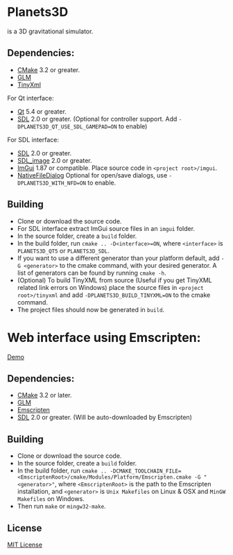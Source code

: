 Planets3D
=========
is a 3D gravitational simulator.

Dependencies:
-------------
* [CMake] 3.2 or greater.
* [GLM]
* [TinyXml]

For Qt interface:
* [Qt] 5.4 or greater.
* [SDL] 2.0 or greater. (Optional for controller support. Add `-DPLANETS3D_QT_USE_SDL_GAMEPAD=ON` to enable)

For SDL interface:
* [SDL] 2.0 or greater.
* [SDL_image] 2.0 or greater.
* [ImGui] 1.87 or compatible. Place source code in `<project root>/imgui`.
* [NativeFileDialog] Optional for open/save dialogs, use `-DPLANETS3D_WITH_NFD=ON` to enable.

Building
--------
* Clone or download the source code.
* For SDL interface extract ImGui source files in an `imgui` folder.
* In the source folder, create a `build` folder.
* In the build folder, run `cmake .. -D<interface>=ON`, where `<interface>` is `PLANETS3D_QT5` or `PLANETS3D_SDL`.
* If you want to use a different generator than your platform default, add `-G <generator>` to the cmake command, with your desired generator. A list of generators can be found by running `cmake -h`.
* (Optional) To build TinyXML from source (Useful if you get TinyXML related link errors on Windows) place the source files in `<project root>/tinyxml` and add `-DPLANETS3D_BUILD_TINYXML=ON` to the cmake command.
* The project files should now be generated in `build`.

Web interface using Emscripten:
===============================
[Demo]

Dependencies:
-------------

* [CMake] 3.2 or later.
* [GLM]
* [Emscripten]
* [SDL] 2.0 or greater. (Will be auto-downloaded by Emscripten)

Building
--------
* Clone or download the source code.
* In the source folder, create a `build` folder.
* In the build folder, run `cmake .. -DCMAKE_TOOLCHAIN_FILE=<EmscriptenRoot>/cmake/Modules/Platform/Emscripten.cmake -G "<generator>"`, where `<EmscriptenRoot>` is the path to the Emscripten installation, and `<generator>` is `Unix Makefiles` on Linux & OSX and `MinGW Makefiles` on Windows.
* Then run `make` or `mingw32-make`.

License
-------
[MIT License]


[CMake]:https://www.cmake.org
[Qt]:https://www.qt.io
[GLM]:http://glm.g-truc.net/
[TinyXml]:http://www.grinninglizard.com/tinyxml/
[SDL]:http://www.libsdl.org
[SDL_image]:http://www.libsdl.org/projects/SDL_image
[ImGui]:https://github.com/ocornut/imgui
[NativeFileDialog]:https://github.com/mlabbe/nativefiledialog
[Emscripten]:http://kripken.github.io/emscripten-site/
[Demo]:http://chipgw.github.io/planets/
[MIT License]:LICENSE
